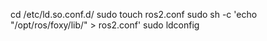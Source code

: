 cd /etc/ld.so.conf.d/
sudo touch ros2.conf
sudo sh -c 'echo "/opt/ros/foxy/lib/" > ros2.conf'
sudo ldconfig

